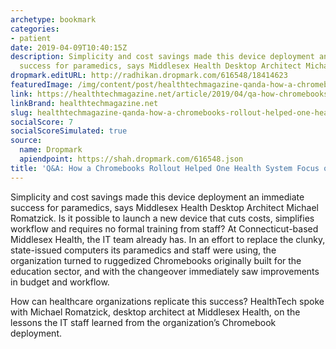 ```yaml
---
archetype: bookmark
categories:
- patient
date: 2019-04-09T10:40:15Z
description: Simplicity and cost savings made this device deployment an immediate
  success for paramedics, says Middlesex Health Desktop Architect Michael Romatzick.
dropmark.editURL: http://radhikan.dropmark.com/616548/18414623
featuredImage: /img/content/post/healthtechmagazine-qanda-how-a-chromebooks-rollout-helped-one-health-system-focus-on-patient-care.jpg
link: https://healthtechmagazine.net/article/2019/04/qa-how-chromebooks-rollout-helped-one-health-system-focus-patient-care
linkBrand: healthtechmagazine.net
slug: healthtechmagazine-qanda-how-a-chromebooks-rollout-helped-one-health-system-focus-on-patient-care
socialScore: 7
socialScoreSimulated: true
source:
  name: Dropmark
  apiendpoint: https://shah.dropmark.com/616548.json
title: 'Q&A: How a Chromebooks Rollout Helped One Health System Focus on Patient Care'
---
```

Simplicity and cost savings made this device deployment an immediate success for paramedics, says Middlesex Health Desktop Architect Michael Romatzick. Is it possible to launch a new device that cuts costs, simplifies workflow and requires no formal training from staff? At Connecticut-based Middlesex Health, the IT team already has. In an effort to replace the clunky, state-issued computers its paramedics and staff were using, the organization turned to ruggedized Chromebooks originally built for the education sector, and with the changeover immediately saw improvements in budget and workflow.

How can healthcare organizations replicate this success? HealthTech spoke with Michael Romatzick, desktop architect at Middlesex Health, on the lessons the IT staff learned from the organization’s Chromebook deployment.

